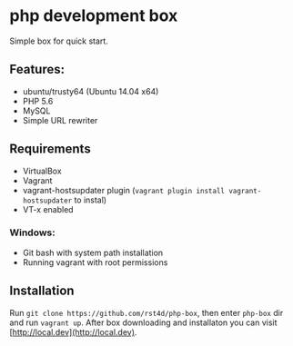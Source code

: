 # php development box
Simple box for quick start.
## Features:
- ubuntu/trusty64 (Ubuntu 14.04 x64)
- PHP 5.6
- MySQL
- Simple URL rewriter

## Requirements
- VirtualBox
- Vagrant
- vagrant-hostsupdater plugin (`vagrant plugin install vagrant-hostsupdater` to instal)
- VT-x enabled

### Windows:
- Git bash with system path installation
- Running vagrant with root permissions

## Installation

Run `git clone https://github.com/rst4d/php-box`, then enter `php-box` dir and run `vagrant up`. After box downloading and installaton you can visit [http://local.dev](http://local.dev).
